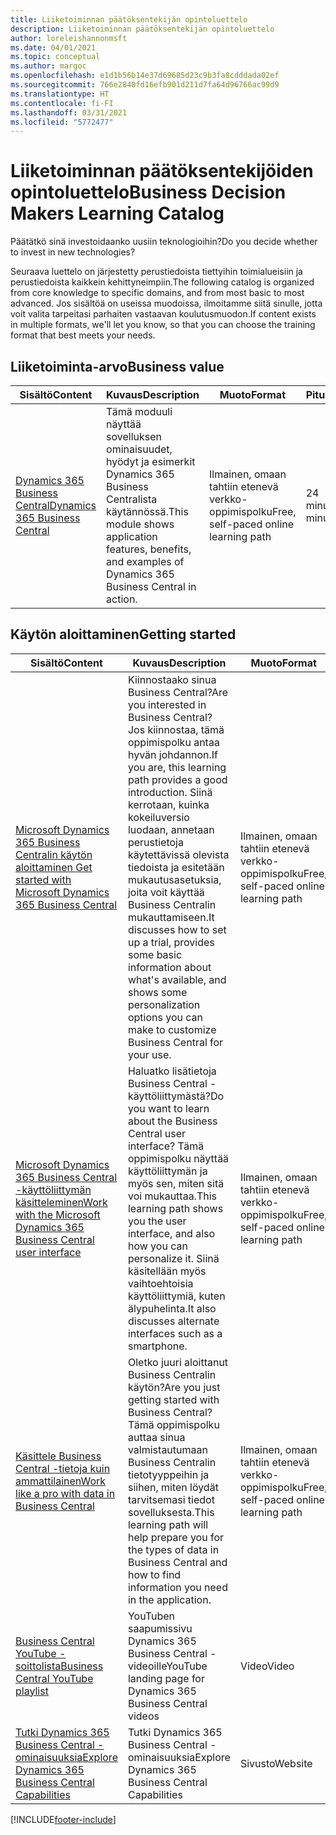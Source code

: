 ```yaml
---
title: Liiketoiminnan päätöksentekijän opintoluettelo
description: Liiketoiminnan päätöksentekijän opintoluettelo
author: loreleishannonmsft
ms.date: 04/01/2021
ms.topic: conceptual
ms.author: margoc
ms.openlocfilehash: e1d1b56b14e37d69685d23c9b3fa8cdddada02ef
ms.sourcegitcommit: 766e2840fd16efb901d211d7fa64d96766ac99d9
ms.translationtype: HT
ms.contentlocale: fi-FI
ms.lasthandoff: 03/31/2021
ms.locfileid: "5772477"
---
```

# <a name="business-decision-makers-learning-catalog"></a><span data-ttu-id="37f56-103">Liiketoiminnan päätöksentekijöiden opintoluettelo</span><span class="sxs-lookup"><span data-stu-id="37f56-103">Business Decision Makers Learning Catalog</span></span>

<span data-ttu-id="37f56-104">Päätätkö sinä investoidaanko uusiin teknologioihin?</span><span class="sxs-lookup"><span data-stu-id="37f56-104">Do you decide whether to invest in new technologies?</span></span>

<span data-ttu-id="37f56-105">Seuraava luettelo on järjestetty perustiedoista tiettyihin toimialueisiin ja perustiedoista kaikkein kehittyneimpiin.</span><span class="sxs-lookup"><span data-stu-id="37f56-105">The following catalog is organized from core knowledge to specific domains, and from most basic to most advanced.</span></span> <span data-ttu-id="37f56-106">Jos sisältöä on useissa muodoissa, ilmoitamme siitä sinulle, jotta voit valita tarpeitasi parhaiten vastaavan koulutusmuodon.</span><span class="sxs-lookup"><span data-stu-id="37f56-106">If content exists in multiple formats, we'll let you know, so that you can choose the training format that best meets your needs.</span></span>  

## <a name="business-value"></a><span data-ttu-id="37f56-107">Liiketoiminta-arvo<a name="busvalue"></a></span><span class="sxs-lookup"><span data-stu-id="37f56-107">Business value<a name="busvalue"></a></span></span>

| <span data-ttu-id="37f56-108">Sisältö</span><span class="sxs-lookup"><span data-stu-id="37f56-108">Content</span></span>                                                                 | <span data-ttu-id="37f56-109">Kuvaus</span><span class="sxs-lookup"><span data-stu-id="37f56-109">Description</span></span>                                                                                                | <span data-ttu-id="37f56-110">Muoto</span><span class="sxs-lookup"><span data-stu-id="37f56-110">Format</span></span>                                | <span data-ttu-id="37f56-111">Pituus</span><span class="sxs-lookup"><span data-stu-id="37f56-111">Length</span></span>     |
|----------------------------------------------------------------------------------------------------------------|------------------------------------------------------------------------------------------------------------|---------------------------------------|------------|
| [<span data-ttu-id="37f56-112">Dynamics 365 Business Central</span><span class="sxs-lookup"><span data-stu-id="37f56-112">Dynamics 365 Business Central</span></span>](/learn/modules/dynamics-365-business-central/) | <span data-ttu-id="37f56-113">Tämä moduuli näyttää sovelluksen ominaisuudet, hyödyt ja esimerkit Dynamics 365 Business Centralista käytännössä.</span><span class="sxs-lookup"><span data-stu-id="37f56-113">This module shows application features, benefits, and examples of Dynamics 365 Business Central in action.</span></span> | <span data-ttu-id="37f56-114">Ilmainen, omaan tahtiin etenevä verkko-oppimispolku</span><span class="sxs-lookup"><span data-stu-id="37f56-114">Free, self-paced online learning path</span></span> | <span data-ttu-id="37f56-115">24 minuuttia</span><span class="sxs-lookup"><span data-stu-id="37f56-115">24 minutes</span></span> |

## <a name="getting-started"></a><span data-ttu-id="37f56-116">Käytön aloittaminen<a name="get-started"></a></span><span class="sxs-lookup"><span data-stu-id="37f56-116">Getting started<a name="get-started"></a></span></span>

| <span data-ttu-id="37f56-117">Sisältö</span><span class="sxs-lookup"><span data-stu-id="37f56-117">Content</span></span>                                                                                                                             | <span data-ttu-id="37f56-118">Kuvaus</span><span class="sxs-lookup"><span data-stu-id="37f56-118">Description</span></span>                                                                                                                                                                                                                                                                                      | <span data-ttu-id="37f56-119">Muoto</span><span class="sxs-lookup"><span data-stu-id="37f56-119">Format</span></span>                                | <span data-ttu-id="37f56-120">Pituus</span><span class="sxs-lookup"><span data-stu-id="37f56-120">Length</span></span>             |
|------------------------------------------------------------------------------------------------------------------------------------------------------------------------------|--------------------------------------------------------------------------------------------------------------------------------------------------------------------------------------------------------------------------------------------------------------------------------------------------|---------------------------------------|--------------------|
| [<span data-ttu-id="37f56-121">Microsoft Dynamics 365 Business Centralin käytön aloittaminen </span><span class="sxs-lookup"><span data-stu-id="37f56-121">Get started with Microsoft Dynamics 365 Business Central</span></span>](/learn/paths/get-started-dynamics-365-business-central/)                          | <span data-ttu-id="37f56-122">Kiinnostaako sinua Business Central?</span><span class="sxs-lookup"><span data-stu-id="37f56-122">Are you interested in Business Central?</span></span> <span data-ttu-id="37f56-123">Jos kiinnostaa, tämä oppimispolku antaa hyvän johdannon.</span><span class="sxs-lookup"><span data-stu-id="37f56-123">If you are, this learning path provides a good introduction.</span></span> <span data-ttu-id="37f56-124">Siinä kerrotaan, kuinka kokeiluversio luodaan, annetaan perustietoja käytettävissä olevista tiedoista ja esitetään mukautusasetuksia, joita voit käyttää Business Centralin mukauttamiseen.</span><span class="sxs-lookup"><span data-stu-id="37f56-124">It discusses how to set up a trial, provides some basic information about what's available, and shows some personalization options you can make to customize Business Central for your use.</span></span> | <span data-ttu-id="37f56-125">Ilmainen, omaan tahtiin etenevä verkko-oppimispolku</span><span class="sxs-lookup"><span data-stu-id="37f56-125">Free, self-paced online learning path</span></span> | <span data-ttu-id="37f56-126">3 tuntia 4 minuuttia</span><span class="sxs-lookup"><span data-stu-id="37f56-126">3 hours 4 minutes</span></span>  |
| [<span data-ttu-id="37f56-127">Microsoft Dynamics 365 Business Central -käyttöliittymän käsitteleminen</span><span class="sxs-lookup"><span data-stu-id="37f56-127">Work with the Microsoft Dynamics 365 Business Central user interface</span></span>](/learn/paths/work-with-user-interface-dynamics-365-business-central/) | <span data-ttu-id="37f56-128">Haluatko lisätietoja Business Central -käyttöliittymästä?</span><span class="sxs-lookup"><span data-stu-id="37f56-128">Do you want to learn about the Business Central user interface?</span></span> <span data-ttu-id="37f56-129">Tämä oppimispolku näyttää käyttöliittymän ja myös sen, miten sitä voi mukauttaa.</span><span class="sxs-lookup"><span data-stu-id="37f56-129">This learning path shows you the user interface, and also how you can personalize it.</span></span> <span data-ttu-id="37f56-130">Siinä käsitellään myös vaihtoehtoisia käyttöliittymiä, kuten älypuhelinta.</span><span class="sxs-lookup"><span data-stu-id="37f56-130">It also discusses alternate interfaces such as a smartphone.</span></span>                                                                               | <span data-ttu-id="37f56-131">Ilmainen, omaan tahtiin etenevä verkko-oppimispolku</span><span class="sxs-lookup"><span data-stu-id="37f56-131">Free, self-paced online learning path</span></span> | <span data-ttu-id="37f56-132">2 tuntia 27 minuuttia</span><span class="sxs-lookup"><span data-stu-id="37f56-132">2 hours 27 minutes</span></span> |
| [<span data-ttu-id="37f56-133">Käsittele Business Central -tietoja kuin ammattilainen</span><span class="sxs-lookup"><span data-stu-id="37f56-133">Work like a pro with data in Business Central</span></span>](/learn/paths/work-pro-data-dynamics-365-business-central)                                    | <span data-ttu-id="37f56-134">Oletko juuri aloittanut Business Centralin käytön?</span><span class="sxs-lookup"><span data-stu-id="37f56-134">Are you just getting started with Business Central?</span></span> <span data-ttu-id="37f56-135">Tämä oppimispolku auttaa sinua valmistautumaan Business Centralin tietotyyppeihin ja siihen, miten löydät tarvitsemasi tiedot sovelluksesta.</span><span class="sxs-lookup"><span data-stu-id="37f56-135">This learning path will help prepare you for the types of data in Business Central and how to find information you need in the application.</span></span>                                                                                                  | <span data-ttu-id="37f56-136">Ilmainen, omaan tahtiin etenevä verkko-oppimispolku</span><span class="sxs-lookup"><span data-stu-id="37f56-136">Free, self-paced online learning path</span></span> | <span data-ttu-id="37f56-137">2 tuntia 27 minuuttia</span><span class="sxs-lookup"><span data-stu-id="37f56-137">2 hours 27 minutes</span></span> |
| [<span data-ttu-id="37f56-138">Business Central YouTube -soittolista</span><span class="sxs-lookup"><span data-stu-id="37f56-138">Business Central YouTube playlist</span></span>](https://www.youtube.com/playlist?list=PLcakwueIHoT-wVFPKUtmxlqcG1kJ0oqq4)                                                                | <span data-ttu-id="37f56-139">YouTuben saapumissivu Dynamics 365 Business Central -videoille</span><span class="sxs-lookup"><span data-stu-id="37f56-139">YouTube landing page for Dynamics 365 Business Central videos</span></span>                                                                                                                                                                                                                                    | <span data-ttu-id="37f56-140">Video</span><span class="sxs-lookup"><span data-stu-id="37f56-140">Video</span></span>                                 |                    |
| [<span data-ttu-id="37f56-141">Tutki Dynamics 365 Business Central -ominaisuuksia</span><span class="sxs-lookup"><span data-stu-id="37f56-141">Explore Dynamics 365 Business Central Capabilities</span></span>](https://dynamics.microsoft.com/business-central/capabilities/)                                                    | <span data-ttu-id="37f56-142">Tutki Dynamics 365 Business Central -ominaisuuksia</span><span class="sxs-lookup"><span data-stu-id="37f56-142">Explore Dynamics 365 Business Central Capabilities</span></span>                                                                                                                                                                                                                                               | <span data-ttu-id="37f56-143">Sivusto</span><span class="sxs-lookup"><span data-stu-id="37f56-143">Website</span></span>                               |                    |


[!INCLUDE[footer-include](../includes/footer-banner.md)]
